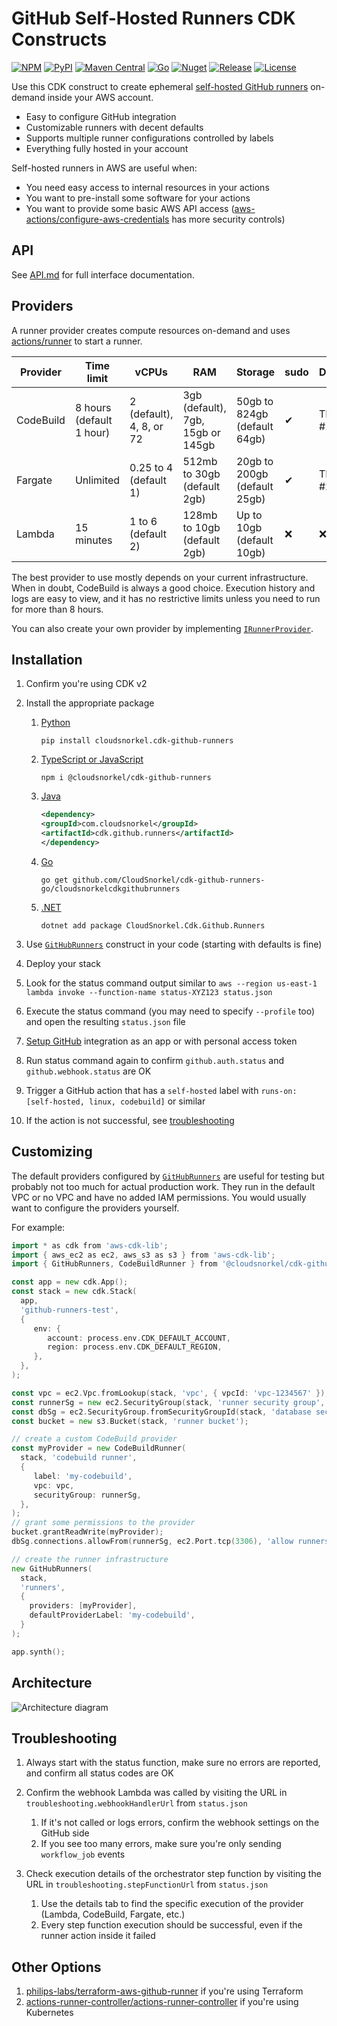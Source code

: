 # GitHub Self-Hosted Runners CDK Constructs

[![NPM](https://img.shields.io/npm/v/@cloudsnorkel/cdk-github-runners?label=npm&logo=npm)](https://www.npmjs.com/package/@cloudsnorkel/cdk-github-runners)
[![PyPI](https://img.shields.io/pypi/v/cloudsnorkel.cdk-github-runners?label=pypi&logo=pypi)](https://pypi.org/project/cloudsnorkel.cdk-github-runners)
[![Maven Central](https://img.shields.io/maven-central/v/com.cloudsndorkel/cdk.github.runners.svg?label=Maven%20Central&logo=java)](https://search.maven.org/search?q=g:%22com.cloudnsorkel%22%20AND%20a:%22cdk.github.runners%22)
[![Go](https://img.shields.io/github/v/tag/CloudSnorkel/cdk-github-runners?color=red&label=go&logo=go)](https://pkg.go.dev/github.com/CloudSnorkel/cdk-github-runners-go/cloudsnorkelcdkgithubrunners)
[![Nuget](https://img.shields.io/nuget/v/CloudSnorkel.Cdk.Github.Runners?color=red&&logo=nuget)](https://www.nuget.org/packages/CloudSnorkel.Cdk.Github.Runners/)
[![Release](https://github.com/CloudSnorkel/cdk-github-runners/actions/workflows/release.yml/badge.svg)](https://github.com/CloudSnorkel/cdk-github-runners/actions/workflows/release.yml)
[![License](https://img.shields.io/badge/license-Apache--2.0-blue)](https://github.com/CloudSnorkel/cdk-github-runners/blob/main/LICENSE)

Use this CDK construct to create ephemeral [self-hosted GitHub runners](https://docs.github.com/en/actions/hosting-your-own-runners/about-self-hosted-runners) on-demand inside your AWS account.

* Easy to configure GitHub integration
* Customizable runners with decent defaults
* Supports multiple runner configurations controlled by labels
* Everything fully hosted in your account

Self-hosted runners in AWS are useful when:

* You need easy access to internal resources in your actions
* You want to pre-install some software for your actions
* You want to provide some basic AWS API access ([aws-actions/configure-aws-credentials](https://github.com/marketplace/actions/configure-aws-credentials-action-for-github-actions) has more security controls)

## API

See [API.md](API.md) for full interface documentation.

## Providers

A runner provider creates compute resources on-demand and uses [actions/runner](https://github.com/actions/runner) to start a runner.

| Provider  | Time limit               | vCPUs                    | RAM                               | Storage                      | sudo | Docker   |
|-----------|--------------------------|--------------------------|-----------------------------------|------------------------------|------|----------|
| CodeBuild | 8 hours (default 1 hour) | 2 (default), 4, 8, or 72 | 3gb (default), 7gb, 15gb or 145gb | 50gb to 824gb (default 64gb) | ✔    | TBD #1   |
| Fargate   | Unlimited                | 0.25 to 4 (default 1)    | 512mb to 30gb (default 2gb)       | 20gb to 200gb (default 25gb) | ✔    | TBD #2   |
| Lambda    | 15 minutes               | 1 to 6 (default 2)       | 128mb to 10gb (default 2gb)       | Up to 10gb (default 10gb)    | ❌    | ❌       |

The best provider to use mostly depends on your current infrastructure. When in doubt, CodeBuild is always a good choice. Execution history and logs are easy to view, and it has no restrictive limits unless you need to run for more than 8 hours.

You can also create your own provider by implementing [`IRunnerProvider`](API.md#IRunnerProvider).

## Installation

1. Confirm you're using CDK v2
2. Install the appropriate package

   1. [Python](https://www.npmjs.com/package/@cloudsnorkel/cdk-github-runners)

      ```
      pip install cloudsnorkel.cdk-github-runners
      ```
   2. [TypeScript or JavaScript](https://pypi.org/project/cloudsnorkel.cdk-github-runners)

      ```
      npm i @cloudsnorkel/cdk-github-runners
      ```
   3. [Java](https://search.maven.org/search?q=g:%22com.cloudnsorkel%22%20AND%20a:%22cdk.github.runners%22)

      ```xml
      <dependency>
      <groupId>com.cloudsnorkel</groupId>
      <artifactId>cdk.github.runners</artifactId>
      </dependency>
      ```
   4. [Go](https://pkg.go.dev/github.com/CloudSnorkel/cdk-github-runners-go/cloudsnorkelcdkgithubrunners)

      ```
      go get github.com/CloudSnorkel/cdk-github-runners-go/cloudsnorkelcdkgithubrunners
      ```
   5. [.NET](https://www.nuget.org/packages/CloudSnorkel.Cdk.Github.Runners/)

      ```
      dotnet add package CloudSnorkel.Cdk.Github.Runners
      ```
3. Use [`GitHubRunners`](API.md#CodeBuildRunner) construct in your code (starting with defaults is fine)
4. Deploy your stack
5. Look for the status command output similar to `aws --region us-east-1 lambda invoke --function-name status-XYZ123 status.json`
6. Execute the status command (you may need to specify `--profile` too) and open the resulting `status.json` file
7. [Setup GitHub](SETUP_GITHUB.md) integration as an app or with personal access token
8. Run status command again to confirm `github.auth.status` and `github.webhook.status` are OK
9. Trigger a GitHub action that has a `self-hosted` label with `runs-on: [self-hosted, linux, codebuild]` or similar
10. If the action is not successful, see [troubleshooting](#Troubleshooting)

## Customizing

The default providers configured by [`GitHubRunners`](API.md#CodeBuildRunner) are useful for testing but probably not too much for actual production work. They run in the default VPC or no VPC and have no added IAM permissions. You would usually want to configure the providers yourself.

For example:

```go
import * as cdk from 'aws-cdk-lib';
import { aws_ec2 as ec2, aws_s3 as s3 } from 'aws-cdk-lib';
import { GitHubRunners, CodeBuildRunner } from '@cloudsnorkel/cdk-github-runners';

const app = new cdk.App();
const stack = new cdk.Stack(
  app,
  'github-runners-test',
  {
     env: {
        account: process.env.CDK_DEFAULT_ACCOUNT,
        region: process.env.CDK_DEFAULT_REGION,
     },
  },
);

const vpc = ec2.Vpc.fromLookup(stack, 'vpc', { vpcId: 'vpc-1234567' });
const runnerSg = new ec2.SecurityGroup(stack, 'runner security group', { vpc: vpc });
const dbSg = ec2.SecurityGroup.fromSecurityGroupId(stack, 'database security group', 'sg-1234567');
const bucket = new s3.Bucket(stack, 'runner bucket');

// create a custom CodeBuild provider
const myProvider = new CodeBuildRunner(
  stack, 'codebuild runner',
  {
     label: 'my-codebuild',
     vpc: vpc,
     securityGroup: runnerSg,
  },
);
// grant some permissions to the provider
bucket.grantReadWrite(myProvider);
dbSg.connections.allowFrom(runnerSg, ec2.Port.tcp(3306), 'allow runners to connect to MySQL database');

// create the runner infrastructure
new GitHubRunners(
  stack,
  'runners',
  {
    providers: [myProvider],
    defaultProviderLabel: 'my-codebuild',
  }
);

app.synth();
```

## Architecture

![Architecture diagram](architecture.svg)

## Troubleshooting

1. Always start with the status function, make sure no errors are reported, and confirm all status codes are OK
2. Confirm the webhook Lambda was called by visiting the URL in `troubleshooting.webhookHandlerUrl` from `status.json`

   1. If it's not called or logs errors, confirm the webhook settings on the GitHub side
   2. If you see too many errors, make sure you're only sending `workflow_job` events
3. Check execution details of the orchestrator step function by visiting the URL in `troubleshooting.stepFunctionUrl` from `status.json`

   1. Use the details tab to find the specific execution of the provider (Lambda, CodeBuild, Fargate, etc.)
   2. Every step function execution should be successful, even if the runner action inside it failed

## Other Options

1. [philips-labs/terraform-aws-github-runner](https://github.com/philips-labs/terraform-aws-github-runner) if you're using Terraform
2. [actions-runner-controller/actions-runner-controller](https://github.com/actions-runner-controller/actions-runner-controller) if you're using Kubernetes
